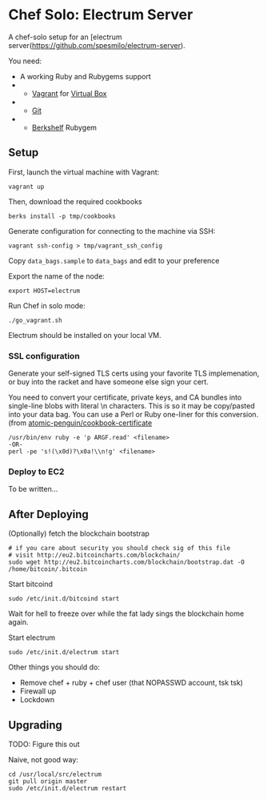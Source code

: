 # Chef Solo: Electrum Server

A chef-solo setup for an [electrum server(https://github.com/spesmilo/electrum-server).

You need:

* A working Ruby and Rubygems support
* * [Vagrant](http://vagrantup.com) for [Virtual Box](https://www.virtualbox.org)
* * [Git](http://git-scm.com)
* * [Berkshelf](http://berkshelf.com) Rubygem

## Setup

First, launch the virtual machine with Vagrant:

    vagrant up

Then, download the required cookbooks

    berks install -p tmp/cookbooks

Generate configuration for connecting to the machine via SSH:

    vagrant ssh-config > tmp/vagrant_ssh_config

Copy `data_bags.sample` to `data_bags` and edit to your preference

Export the name of the node:

    export HOST=electrum

Run Chef in solo mode:

    ./go_vagrant.sh

Electrum should be installed on your local VM.

### SSL configuration

Generate your self-signed TLS certs using your favorite TLS implemenation, or
buy into the racket and have someone else sign your cert.

You need to convert your certificate, private keys, and CA bundles into
single-line blobs with literal \n characters. This is so it may be copy/pasted
into your data bag. You can use a Perl or Ruby one-liner for this conversion.
(from
[atomic-penguin/cookbook-certificate](https://github.com/atomic-penguin/cookbook-certificate)

    /usr/bin/env ruby -e 'p ARGF.read' <filename>
    -OR-
    perl -pe 's!(\x0d)?\x0a!\\n!g' <filename>


### Deploy to EC2

To be written...

## After Deploying

(Optionally) fetch the blockchain bootstrap

    # if you care about security you should check sig of this file
    # visit http://eu2.bitcoincharts.com/blockchain/
    sudo wget http://eu2.bitcoincharts.com/blockchain/bootstrap.dat -O /home/bitcoin/.bitcoin

Start bitcoind

    sudo /etc/init.d/bitcoind start

Wait for hell to freeze over while the fat lady sings the blockchain home again.

Start electrum

    sudo /etc/init.d/electrum start

Other things you should do:

* Remove chef + ruby + chef user (that NOPASSWD account, tsk tsk)
* Firewall up
* Lockdown


## Upgrading

TODO: Figure this out

Naive, not good way:

    cd /usr/local/src/electrum
    git pull origin master
    sudo /etc/init.d/electrum restart
